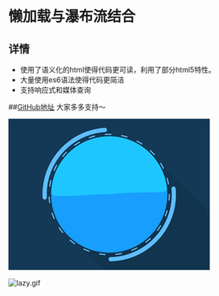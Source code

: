 # 懒加载与瀑布流结合
## 详情
* 使用了语义化的html使得代码更可读，利用了部分html5特性。
* 大量使用es6语法使得代码更简洁
* 支持响应式和媒体查询

##[GitHub地址]()  大家多多支持～

![loading.gif](https://github.com/chendss/WaterfallLazyLoading/blob/cyx/images/loading.gif)



![lazy.gif](https://github.com/chendss/WaterfallLazyLoading/blob/cyx/images/lazy.gif)
